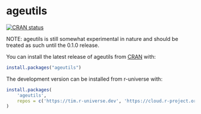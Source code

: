 
<!-- README.md is generated from README.Rmd. Please edit that file -->

# ageutils

<!-- badges: start -->

<a href="https://CRAN.R-project.org/package=ageutils" class="pkgdown-release"><img src="https://www.r-pkg.org/badges/version/ageutils" alt="CRAN status" /></a>
<!-- badges: end -->

NOTE: ageutils is still somewhat experimental in nature and should be
treated as such until the 0.1.0 release.

You can install the latest release of ageutils from
[CRAN](https://cran.r-project.org/) with:

``` r
install.packages("ageutils")
```

The development version can be installed from r-universe with:

``` r
install.packages(
    'ageutils',
    repos = c('https://tim.r-universe.dev', 'https://cloud.r-project.org')
)
```
